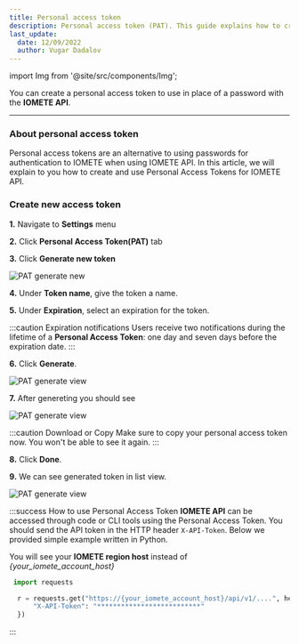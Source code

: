 ```yaml
---
title: Personal access token
description: Personal access token (PAT). This guide explains how to create personal access token in IOMETE
last_update:
  date: 12/09/2022
  author: Vugar Dadalov
---
```


import Img from '@site/src/components/Img';

You can create a personal access token to use in place of a password with the **IOMETE API**.

---

### About personal access token

Personal access tokens are an alternative to using passwords for authentication to IOMETE when using IOMETE API. In this article, we will explain to you how to create and use Personal Access Tokens for IOMETE API.


### Create new access token

**1.** Navigate to **Settings** menu
   
<!-- <Img src="/img/user-guide/pat/pat-go-to-settings.png"
  alt="PAT settings menu" maxWidth="256px"/> -->

**2.** Click **Personal Access Token(PAT)** tab
   
<!-- <Img src="/img/user-guide/pat/pat-tab.png"
  alt="PAT tab"/> -->


**3.** Click **Generate new token**

<Img src="/img/user-guide/pat/pat-generate.png"
  alt="PAT generate new"/>

**4.** Under **Token name**, give the token a name.

**5.** Under **Expiration**, select an expiration for the token.

:::caution Expiration notifications
Users receive two notifications during the lifetime of a **Personal Access Token**: one day and seven days before the expiration date.
:::

**6.** Click **Generate**.

<Img src="/img/user-guide/pat/pat-generate-view.png"
  alt="PAT generate view" maxWidth="456px"/>

**7.** After genereting you should see

<Img src="/img/user-guide/pat/pat-generated-view.png"
  alt="PAT generate view" maxWidth="456px"/>

:::caution Download or Copy
Make sure to copy your personal access token now. You won't be able to see it again.
:::

**8.** Click **Done**.
   
**9.** We can see generated token in list view.

<Img src="/img/user-guide/pat/pat-list.png"
  alt="PAT generate view"/>




:::success How to use Personal Access Token
**IOMETE API** can be accessed through code or CLI tools using the Personal Access Token. You should send the API token in the HTTP header `X-API-Token`. Below we provided simple example written in Python. 

You will see your **IOMETE region host** instead of *{your_iomete_account_host}*

```python
 import requests

  r = requests.get("https://{your_iomete_account_host}/api/v1/....", headers = {
	  "X-API-Token": "**************************"
  })
```

:::